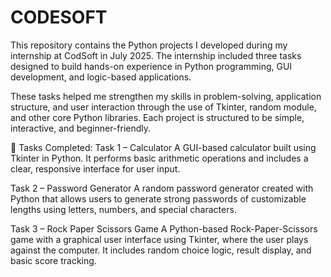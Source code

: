 # CODESOFT
This repository contains the Python projects I developed during my internship at CodSoft in July 2025. The internship included three tasks designed to build hands-on experience in Python programming, GUI development, and logic-based applications.

These tasks helped me strengthen my skills in problem-solving, application structure, and user interaction through the use of Tkinter, random module, and other core Python libraries. Each project is structured to be simple, interactive, and beginner-friendly.

🔧 Tasks Completed:
Task 1 – Calculator
A GUI-based calculator built using Tkinter in Python. It performs basic arithmetic operations and includes a clear, responsive interface for user input.

Task 2 – Password Generator
A random password generator created with Python that allows users to generate strong passwords of customizable lengths using letters, numbers, and special characters.

Task 3 – Rock Paper Scissors Game
A Python-based Rock-Paper-Scissors game with a graphical user interface using Tkinter, where the user plays against the computer. It includes random choice logic, result display, and basic score tracking.

